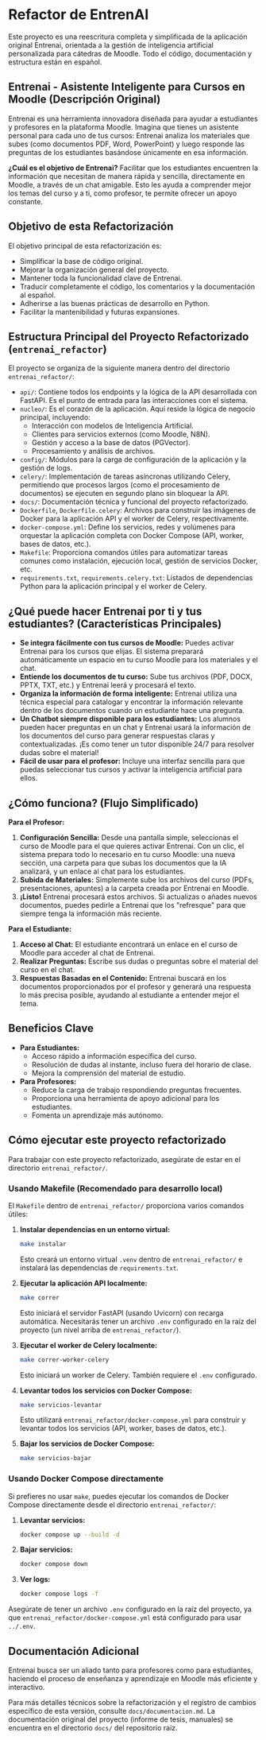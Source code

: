 # Refactor de EntrenAI

Este proyecto es una reescritura completa y simplificada de la aplicación original Entrenai, orientada a la gestión de inteligencia artificial personalizada para cátedras de Moodle. Todo el código, documentación y estructura están en español.

## Entrenai - Asistente Inteligente para Cursos en Moodle (Descripción Original)

Entrenai es una herramienta innovadora diseñada para ayudar a estudiantes y profesores en la plataforma Moodle. Imagina que tienes un asistente personal para cada uno de tus cursos: Entrenai analiza los materiales que subes (como documentos PDF, Word, PowerPoint) y luego responde las preguntas de los estudiantes basándose únicamente en esa información.

**¿Cuál es el objetivo de Entrenai?** Facilitar que los estudiantes encuentren la información que necesitan de manera rápida y sencilla, directamente en Moodle, a través de un chat amigable. Esto les ayuda a comprender mejor los temas del curso y a ti, como profesor, te permite ofrecer un apoyo constante.

## Objetivo de esta Refactorización

El objetivo principal de esta refactorización es:
*   Simplificar la base de código original.
*   Mejorar la organización general del proyecto.
*   Mantener toda la funcionalidad clave de Entrenai.
*   Traducir completamente el código, los comentarios y la documentación al español.
*   Adherirse a las buenas prácticas de desarrollo en Python.
*   Facilitar la mantenibilidad y futuras expansiones.

## Estructura Principal del Proyecto Refactorizado (`entrenai_refactor`)

El proyecto se organiza de la siguiente manera dentro del directorio `entrenai_refactor/`:

-   `api/`: Contiene todos los endpoints y la lógica de la API desarrollada con FastAPI. Es el punto de entrada para las interacciones con el sistema.
-   `nucleo/`: Es el corazón de la aplicación. Aquí reside la lógica de negocio principal, incluyendo:
    *   Interacción con modelos de Inteligencia Artificial.
    *   Clientes para servicios externos (como Moodle, N8N).
    *   Gestión y acceso a la base de datos (PGVector).
    *   Procesamiento y análisis de archivos.
-   `config/`: Módulos para la carga de configuración de la aplicación y la gestión de logs.
-   `celery/`: Implementación de tareas asíncronas utilizando Celery, permitiendo que procesos largos (como el procesamiento de documentos) se ejecuten en segundo plano sin bloquear la API.
-   `docs/`: Documentación técnica y funcional del proyecto refactorizado.
-   `Dockerfile`, `Dockerfile.celery`: Archivos para construir las imágenes de Docker para la aplicación API y el worker de Celery, respectivamente.
-   `docker-compose.yml`: Define los servicios, redes y volúmenes para orquestar la aplicación completa con Docker Compose (API, worker, bases de datos, etc.).
-   `Makefile`: Proporciona comandos útiles para automatizar tareas comunes como instalación, ejecución local, gestión de servicios Docker, etc.
-   `requirements.txt`, `requirements.celery.txt`: Listados de dependencias Python para la aplicación principal y el worker de Celery.

## ¿Qué puede hacer Entrenai por ti y tus estudiantes? (Características Principales)

*   **Se integra fácilmente con tus cursos de Moodle:** Puedes activar Entrenai para los cursos que elijas. El sistema preparará automáticamente un espacio en tu curso Moodle para los materiales y el chat.
*   **Entiende los documentos de tu curso:** Sube tus archivos (PDF, DOCX, PPTX, TXT, etc.) y Entrenai leerá y procesará el texto.
*   **Organiza la información de forma inteligente:** Entrenai utiliza una técnica especial para catalogar y encontrar la información relevante dentro de los documentos cuando un estudiante hace una pregunta.
*   **Un Chatbot siempre disponible para los estudiantes:** Los alumnos pueden hacer preguntas en un chat y Entrenai usará la información de los documentos del curso para generar respuestas claras y contextualizadas. ¡Es como tener un tutor disponible 24/7 para resolver dudas sobre el material!
*   **Fácil de usar para el profesor:** Incluye una interfaz sencilla para que puedas seleccionar tus cursos y activar la inteligencia artificial para ellos.

## ¿Cómo funciona? (Flujo Simplificado)

**Para el Profesor:**

1.  **Configuración Sencilla:** Desde una pantalla simple, seleccionas el curso de Moodle para el que quieres activar Entrenai. Con un clic, el sistema prepara todo lo necesario en tu curso Moodle: una nueva sección, una carpeta para que subas los documentos que la IA analizará, y un enlace al chat para los estudiantes.
2.  **Subida de Materiales:** Simplemente sube los archivos del curso (PDFs, presentaciones, apuntes) a la carpeta creada por Entrenai en Moodle.
3.  **¡Listo!** Entrenai procesará estos archivos. Si actualizas o añades nuevos documentos, puedes pedirle a Entrenai que los "refresque" para que siempre tenga la información más reciente.

**Para el Estudiante:**

1.  **Acceso al Chat:** El estudiante encontrará un enlace en el curso de Moodle para acceder al chat de Entrenai.
2.  **Realizar Preguntas:** Escribe sus dudas o preguntas sobre el material del curso en el chat.
3.  **Respuestas Basadas en el Contenido:** Entrenai buscará en los documentos proporcionados por el profesor y generará una respuesta lo más precisa posible, ayudando al estudiante a entender mejor el tema.

## Beneficios Clave

*   **Para Estudiantes:**
    *   Acceso rápido a información específica del curso.
    *   Resolución de dudas al instante, incluso fuera del horario de clase.
    *   Mejora la comprensión del material de estudio.
*   **Para Profesores:**
    *   Reduce la carga de trabajo respondiendo preguntas frecuentes.
    *   Proporciona una herramienta de apoyo adicional para los estudiantes.
    *   Fomenta un aprendizaje más autónomo.

## Cómo ejecutar este proyecto refactorizado

Para trabajar con este proyecto refactorizado, asegúrate de estar en el directorio `entrenai_refactor/`.

### Usando Makefile (Recomendado para desarrollo local)

El `Makefile` dentro de `entrenai_refactor/` proporciona varios comandos útiles:

1.  **Instalar dependencias en un entorno virtual:**
    ```bash
    make instalar
    ```
    Esto creará un entorno virtual `.venv` dentro de `entrenai_refactor/` e instalará las dependencias de `requirements.txt`.

2.  **Ejecutar la aplicación API localmente:**
    ```bash
    make correr
    ```
    Esto iniciará el servidor FastAPI (usando Uvicorn) con recarga automática. Necesitarás tener un archivo `.env` configurado en la raíz del proyecto (un nivel arriba de `entrenai_refactor/`).

3.  **Ejecutar el worker de Celery localmente:**
    ```bash
    make correr-worker-celery
    ```
    Esto iniciará un worker de Celery. También requiere el `.env` configurado.

4.  **Levantar todos los servicios con Docker Compose:**
    ```bash
    make servicios-levantar
    ```
    Esto utilizará `entrenai_refactor/docker-compose.yml` para construir y levantar todos los servicios (API, worker, bases de datos, etc.).

5.  **Bajar los servicios de Docker Compose:**
    ```bash
    make servicios-bajar
    ```

### Usando Docker Compose directamente

Si prefieres no usar `make`, puedes ejecutar los comandos de Docker Compose directamente desde el directorio `entrenai_refactor/`:

1.  **Levantar servicios:**
    ```bash
    docker compose up --build -d
    ```
2.  **Bajar servicios:**
    ```bash
    docker compose down
    ```
3.  **Ver logs:**
    ```bash
    docker compose logs -f
    ```

Asegúrate de tener un archivo `.env` configurado en la raíz del proyecto, ya que `entrenai_refactor/docker-compose.yml` está configurado para usar `../.env`.

## Documentación Adicional

Entrenai busca ser un aliado tanto para profesores como para estudiantes, haciendo el proceso de enseñanza y aprendizaje en Moodle más eficiente y interactivo.

Para más detalles técnicos sobre la refactorización y el registro de cambios específico de esta versión, consulte `docs/documentacion.md`.
La documentación original del proyecto (informe de tesis, manuales) se encuentra en el directorio `docs/` del repositorio raíz.
